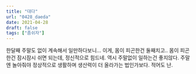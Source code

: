 ```yaml
---
title: "대다"
url: "0428_daeda"
date: 2021-04-28
draft: false
tags: ["좀쉬자"]
---
```

한달째 주말도 없이 계속해서 일만하다보니... 이게, 몸이 피곤한건 둘째치고.. 몸이 피곤한건 잠시잠시 쉬면 되는데, 정신적으로 힘드네. 역시 주말없이 일하는건 좋지않다. 주말엔 놀아줘야 정상적으로 생활하며 생산력이 더 올라가는 법인가보다. 적어도 난.
